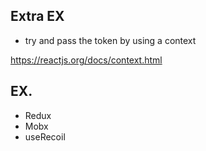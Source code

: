 ## Extra EX

- try and pass the token by using a context

https://reactjs.org/docs/context.html

## EX.

- Redux
- Mobx
- useRecoil

